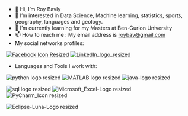 - 👋 Hi, I’m Roy Bavly
- 👀 I’m interested in Data Science, Machine learning, statistics, sports, geography, languages and geology.
- 🌱 I’m currently learning for my Masters at Ben-Gurion University
- 📫 How to reach me : My email address is roybav@gmail.com
- My social networks profiles:

[![Facebook Icon Resized](https://user-images.githubusercontent.com/92230953/182453376-c7c29d00-381f-491e-be48-1621df1fb166.png)][1]
[![LinkedIn_logo_resized](https://user-images.githubusercontent.com/92230953/182453784-def026a3-bc76-43b7-bb69-7d9d246bc7f2.png)][2]

- Languages and Tools I work with:

![python logo resized](https://user-images.githubusercontent.com/92230953/182455091-27651e7d-d982-493e-bf23-b45a8b6b55c8.jpeg)
![MATLAB logo resized](https://user-images.githubusercontent.com/92230953/182455253-c6095fb0-d8dc-4558-8f53-070ecd24703b.jpg)
![java-logo resized](https://user-images.githubusercontent.com/92230953/182455519-68bf19b9-d44a-440d-a768-2f1d2d9c7e1e.png)

![sql logo resized](https://user-images.githubusercontent.com/92230953/182456069-ebdb5b02-27e3-43f5-ae90-e934b3d74d95.jpg)
![Microsoft_Excel-Logo resized](https://user-images.githubusercontent.com/92230953/182455740-100cdddf-cb7b-4227-849c-483fcf9548c9.png)
![PyCharm_Icon resized](https://user-images.githubusercontent.com/92230953/182456990-c7cea1b4-0dca-45c7-98fe-51fd417db7ee.png)

![Eclipse-Luna-Logo resized](https://user-images.githubusercontent.com/92230953/182457204-4aceff6e-5429-40c7-aa1a-179f392770a8.png)

[1]: https://www.facebook.com/roy.bavly
[2]: https://www.linkedin.com/in/roy-bavly-2ba428100
